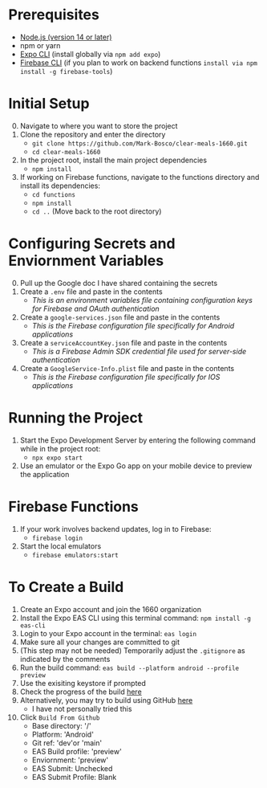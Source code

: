 # Prerequisites
- [Node.js (version 14 or later)](https://docs.npmjs.com/downloading-and-installing-node-js-and-npm)
- npm or yarn
- [Expo CLI](https://docs.expo.dev/more/expo-cli/) (install globally via `npm add expo`)
- [Firebase CLI](https://firebase.google.com/docs/cli/) (if you plan to work on backend functions `install via npm install -g firebase-tools`)

# Initial Setup
0. Navigate to where you want to store the project
1. Clone the repository and enter the directory
    - `git clone https://github.com/Mark-Bosco/clear-meals-1660.git`
    - `cd clear-meals-1660`
2. In the project root, install the main project dependencies
    - `npm install`
3. If working on Firebase functions, navigate to the functions directory and install its dependencies:
    - `cd functions`
    - `npm install`
    - `cd ..` (Move back to the root directory)

# Configuring Secrets and Enviornment Variables
0. Pull up the Google doc I have shared containing the secrets
1. Create a `.env` file and paste in the contents
    - *This is an environment variables file containing configuration keys for Firebase and OAuth authentication*
2. Create a `google-services.json` file and paste in the contents
    - *This is the Firebase configuration file specifically for Android applications*
3. Create a `serviceAccountKey.json` file and paste in the contents
    - *This is a Firebase Admin SDK credential file used for server-side authentication*
4. Create a `GoogleService-Info.plist` file and paste in the contents
    - *This is the Firebase configuration file specifically for IOS applications*

# Running the Project
1. Start the Expo Development Server by entering the following command while in the project root:
    - `npx expo start`
2. Use an emulator or the Expo Go app on your mobile device to preview the application

# Firebase Functions 
1. If your work involves backend updates, log in to Firebase:
    - `firebase login`
2. Start the local emulators
    - `firebase emulators:start`

# To Create a Build
1. Create an Expo account and join the 1660 organization
2. Install the Expo EAS CLI using this terminal command: `npm install -g eas-cli`
3. Login to your Expo account in the terminal: `eas login`
4. Make sure all your changes are committed to git
5. (This step may not be needed) Temporarily adjust the `.gitignore` as indicated by the comments
6. Run the build command: `eas build --platform android --profile preview`
7. Use the exisiting keystore if prompted
8. Check the progress of the build [here](https://expo.dev/accounts/cs1660/projects/clear-meals-1660/builds)
9. Alternatively, you may try to build using GitHub [here](https://expo.dev/accounts/cs1660/projects/clear-meals-1660/builds)
    - I have not personally tried this
10. Click `Build From Github`
    - Base directory: '/'
    - Platform: 'Android'
    - Git ref: 'dev'or 'main'
    - EAS Build profile: 'preview'
    - Enviornment: 'preview'
    - EAS Submit: Unchecked
    - EAS Submit Profile: Blank